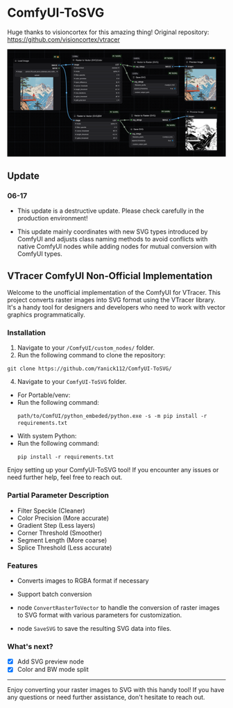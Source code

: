 # ComfyUI-ToSVG

Huge thanks to visioncortex for this amazing thing! Original repository: https://github.com/visioncortex/vtracer

![截图_20240613204507](examples/20241012_111028_265.png)



## Update
### 06-17

- This update is a destructive update. Please check carefully in the production environment!

- This update mainly coordinates with new SVG types introduced by ComfyUI and adjusts class naming methods to avoid conflicts with native ComfyUI nodes while adding nodes for mutual conversion with ComfyUI types.



## VTracer ComfyUI Non-Official Implementation

Welcome to the unofficial implementation of the ComfyUI for VTracer. This project converts raster images into SVG format using the VTracer library. It's a handy tool for designers and developers who need to work with vector graphics programmatically.

### Installation

1. Navigate to your `/ComfyUI/custom_nodes/` folder.
2. Run the following command to clone the repository:

```shell
git clone https://github.com/Yanick112/ComfyUI-ToSVG/
```

4. Navigate to your `ComfyUI-ToSVG` folder.

- For Portable/venv:
- Run the following command:
  ```shell
  path/to/ComfUI/python_embeded/python.exe -s -m pip install -r requirements.txt
  ```
- With system Python:
- Run the following command:
  ```shell
  pip install -r requirements.txt
  ```

Enjoy setting up your ComfyUI-ToSVG tool! If you encounter any issues or need further help, feel free to reach out.

### Partial Parameter Description

- Filter Speckle (Cleaner)
- Color Precision (More accurate)
- Gradient Step (Less layers)
- Corner Threshold (Smoother)
- Segment Length (More coarse)
- Splice Threshold (Less accurate)

### Features

- Converts images to RGBA format if necessary
- Support batch conversion

- node `ConvertRasterToVector` to handle the conversion of raster images to SVG format with various parameters for customization.
- node `SaveSVG` to save the resulting SVG data into files.

### What's next?

- [x] Add SVG preview node
- [x] Color and BW mode split

---

Enjoy converting your raster images to SVG with this handy tool! If you have any questions or need further assistance, don't hesitate to reach out.
